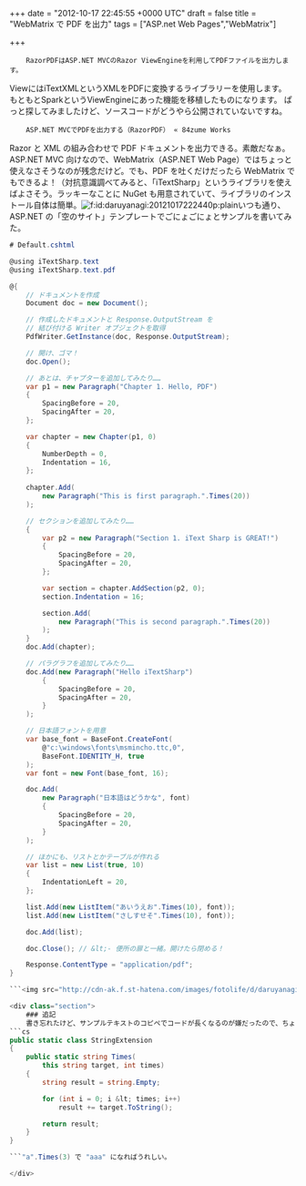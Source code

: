 
+++
date = "2012-10-17 22:45:55 +0000 UTC"
draft = false
title = "WebMatrix で PDF を出力"
tags = ["ASP.net Web Pages","WebMatrix"]

+++
>
        RazorPDFはASP.NET MVCのRazor ViewEngineを利用してPDFファイルを出力します。
ViewにはiTextXMLというXMLをPDFに変換するライブラリーを使用します。
もともとSparkというViewEngineにあった機能を移植したものになります。
ぱっと探してみましたけど、ソースコードがどうやら公開されていないですね。

        ASP.NET MVCでPDFを出力する（RazorPDF） « 84zume Works
    
Razor と XML の組み合わせで PDF ドキュメントを出力できる。素敵だなぁ。ASP.NET MVC 向けなので、WebMatrix（ASP.NET Web Page）ではちょっと使えなさそうなのが残念だけど。でも、PDF を吐くだけだったら WebMatrix でもできるよ！（対抗意識調べてみると、「iTextSharp」というライブラリを使えばよさそう。ラッキーなことに NuGet も用意されていて、ライブラリのインストール自体は簡単。<img src="http://cdn-ak.f.st-hatena.com/images/fotolife/d/daruyanagi/20121017/20121017222440.png" alt="f:id:daruyanagi:20121017222440p:plain" title="f:id:daruyanagi:20121017222440p:plain" class="hatena-fotolife"/>いつも通り、ASP.NET の「空のサイト」テンプレートでごにょごにょとサンプルを書いてみた。
```cs
# Default.cshtml

@using iTextSharp.text
@using iTextSharp.text.pdf

@{
    // ドキュメントを作成
    Document doc = new Document();

    // 作成したドキュメントと Response.OutputStream を
    // 結び付ける Writer オブジェクトを取得
    PdfWriter.GetInstance(doc, Response.OutputStream);

    // 開け、ゴマ！
    doc.Open();

    // あとは、チャプターを追加してみたり……
    var p1 = new Paragraph("Chapter 1. Hello, PDF")
    {
        SpacingBefore = 20,
        SpacingAfter = 20,
    };

    var chapter = new Chapter(p1, 0)
    {
        NumberDepth = 0,
        Indentation = 16,
    };
        
    chapter.Add(
        new Paragraph("This is first paragraph.".Times(20))
    );

    // セクションを追加してみたり……
    {
        var p2 = new Paragraph("Section 1. iText Sharp is GREAT!")
        {
            SpacingBefore = 20,
            SpacingAfter = 20,
        };

        var section = chapter.AddSection(p2, 0);
        section.Indentation = 16;

        section.Add(
            new Paragraph("This is second paragraph.".Times(20))
        );
    }
    doc.Add(chapter);

    // パラグラフを追加してみたり……
    doc.Add(new Paragraph("Hello iTextSharp")
        {
            SpacingBefore = 20,
            SpacingAfter = 20,
        }
    );

    // 日本語フォントを用意
    var base_font = BaseFont.CreateFont(
        @"c:\windows\fonts\msmincho.ttc,0",
        BaseFont.IDENTITY_H, true
    );
    var font = new Font(base_font, 16);

    doc.Add(
        new Paragraph("日本語はどうかな", font)
        {
            SpacingBefore = 20,
            SpacingAfter = 20,
        }
    );

    // ほかにも、リストとかテーブルが作れる
    var list = new List(true, 10)
    {
        IndentationLeft = 20,
    };

    list.Add(new ListItem("あいうえお".Times(10), font));
    list.Add(new ListItem("さしすせそ".Times(10), font));

    doc.Add(list);

    doc.Close(); // &lt;- 便所の扉と一緒。開けたら閉める！

    Response.ContentType = "application/pdf";
}

```<img src="http://cdn-ak.f.st-hatena.com/images/fotolife/d/daruyanagi/20121017/20121017223840.png" alt="f:id:daruyanagi:20121017223840p:plain" title="f:id:daruyanagi:20121017223840p:plain" class="hatena-fotolife"/>できてるみたい。有志によるリファレンス <a href="http://www.vector.co.jp/soft/winnt/writing/se462217.html">iTextSharp クラスライブラリリファレンスの詳細情報 : Vector ソフトを探す！</a> は必須だなぁ。こういうのがあると、ほんとありがたいよ。

<div class="section">
    ### 追記
    書き忘れたけど、サンプルテキストのコピペでコードが長くなるのが嫌だったので、ちょっとした拡張メソッドを作って使っている。
```cs
public static class StringExtension
{
    public static string Times(
        this string target, int times)
    {
        string result = string.Empty;

        for (int i = 0; i &lt; times; i++)
            result += target.ToString();

        return result;
    }
}

```"a".Times(3) で "aaa" になればうれしい。

</div>

